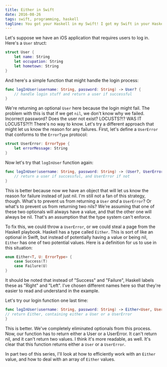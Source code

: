 ```yaml
---
title: Either in Swift
date: 2016-08-26
tags: swift, programming, haskell
tagline: You got your Haskell in my Swift! I got my Swift in your Haskell!
---
```


Let's suppose we have an iOS application that requires users to log in. Here's
a `User` struct:

~~~swift
struct User {
    let name: String
	let occupation: String
	let hometown: String
}
~~~

And here's a simple function that might handle the login process:

~~~swift
func logInUser(username: String, password: String) -> User? {
    // handle login stuff and return a user if successful
}
~~~

We're returning an optional `User` here because the login might fail. The
problem with this is that if we get `nil`, we don't know why we failed. Incorrect
password? Does the user not exist? LOCUSTS?!? WAS IT LOCUSTS?!?! There's no way
to know. Let's try a different approach that might let us know the reason for
any failures. First, let's define a `UserError` that conforms to the `ErrorType` protocol:

~~~swift
struct UserError: ErrorType {
    let errorMessage: String
}
~~~

Now let's try that `logInUser` function again:

~~~swift
func logInUser(username: String, password: String) -> (User?, UserError?) {
    // return a user if successful, and UserError if not
}
~~~

This is better because now we have an object that will let us know the reason
for failure instead of just nil. I'm still not a fan of this
strategy, though. What's to prevent us from returning a `User` *and*
a `UserError`? Or what's to prevent us from returning two nils?
We're assuming that one of these two optionals will always have
a value, and that the other one will always be nil. That's an assumption that
the type system can't enforce.

To fix this, we could throw a `UserError`, or we could steal a page from the Haskell playbook. Haskell has a type
called `Either`. This is sort of like an optional in Swift, but instead of
potentially having a value or being nil, `Either` has one of two potential
values. Here is a definition for us to use in this situation:

~~~swift
enum Either<T, U: ErrorType> {
    case Success(T)
    case Failure(U)
}
~~~

It should be noted that instead of "Success" and "Failure", Haskell labels
these as "Right" and "Left". I've chosen different names here so that they're
easier to read and understand in the example.

Let's try our login function one last time:

~~~swift
func logInUser(username: String, password: String) -> Either<User, UserError> {
// return Either, containing either a User or a UserError
}
~~~

This is better. We've completely eliminated optionals from this process. 
Now, our function has to return either a User or a UserError. It can't return
nil, and it can't return two values. I think it's more readable, as well.
It's clear that this function returns either a `User` or a `UserError`. 

In part two of this series, I'll look at how to efficiently work with an
`Either` value, and how to deal with an array of `Either` values.
